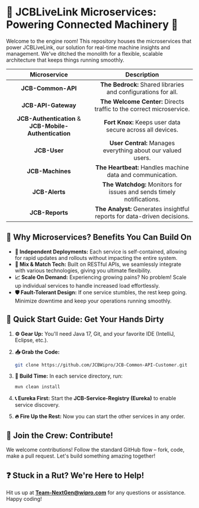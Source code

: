 # 🚧 JCBLiveLink Microservices: Powering Connected Machinery 🚧

Welcome to the engine room! This repository houses the microservices that power JCBLiveLink, our solution for real-time machine insights and management.  We've ditched the monolith for a flexible, scalable architecture that keeps things running smoothly.


|                      Microservice                      | Description                                                                      |
|:------------------------------------------------------:| :-------------------------------------------------------------------------------: |
|                   **JCB-Common-API**                   |      **The Bedrock:** Shared libraries and configurations for all.               |
|                  **JCB-API-Gateway**                   |  **The Welcome Center:** Directs traffic to the correct microservice.              |
| **JCB-Authentication** & **JCB-Mobile-Authentication** |     **Fort Knox:** Keeps user data secure across all devices.                    |
|                      **JCB-User**                      |       **User Central:** Manages everything about our valued users.                |
|                    **JCB-Machines**                    |     **The Heartbeat:** Handles machine data and communication.                   |
|                     **JCB-Alerts**                     |  **The Watchdog:** Monitors for issues and sends timely notifications.             |
|                    **JCB-Reports**                     |  **The Analyst:** Generates insightful reports for data-driven decisions.          |


## 💪 Why Microservices? Benefits You Can Build On

*   **🚀 Independent Deployments:** Each service is self-contained, allowing for rapid updates and rollouts without impacting the entire system.
*   **🔌 Mix & Match Tech:** Built on RESTful APIs, we seamlessly integrate with various technologies, giving you ultimate flexibility.
*   **📈 Scale On Demand:** Experiencing growing pains? No problem! Scale up individual services to handle increased load effortlessly.
*   **🛡️ Fault-Tolerant Design:** If one service stumbles, the rest keep going. Minimize downtime and keep your operations running smoothly.

## 🚀 Quick Start Guide: Get Your Hands Dirty

1.  **⚙️ Gear Up:** You'll need Java 17, Git, and your favorite IDE (IntelliJ, Eclipse, etc.).
2.  **📥 Grab the Code:**

    ```bash
    git clone https://github.com/JCBWipro/JCB-Common-API-Customer.git
    ```

3.  **🔨 Build Time:** In each service directory, run:

    ```bash
    mvn clean install
    ```

4.  **📞 Eureka First:** Start the **JCB-Service-Registry (Eureka)** to enable service discovery.
5.  **🔥 Fire Up the Rest:** Now you can start the other services in any order.

## 🙌 Join the Crew: Contribute!

We welcome contributions! Follow the standard GitHub flow – fork, code, make a pull request. Let's build something amazing together!

## ❓ Stuck in a Rut? We're Here to Help!

Hit us up at **Team-NextGen@wipro.com** for any questions or assistance. Happy coding!